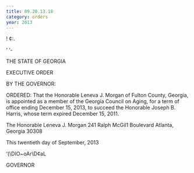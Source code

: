 ```yaml
---
title: 09.20.13.18
category: orders
year: 2013
---
```

!
¢:.

   

‘ ‘-

THE STATE OF GEORGIA

EXECUTIVE ORDER

BY THE GOVERNOR:

ORDERED: That the Honorable Leneva J. Morgan of Fulton County, Georgia,
is appointed as a member of the Georgia Council on Aging, for a
term of office ending December 15, 2013, to succeed the Honorable
Joseph B. Harris, whose term expired December 15, 2011.

The Honorable Leneva J. Morgan
241 Ralph McGil1 Boulevard
Atlanta, Georgia 30308

This twentieth day of September, 2013

‘(\DIO~oAr\D¢aL

GOVERNOR

